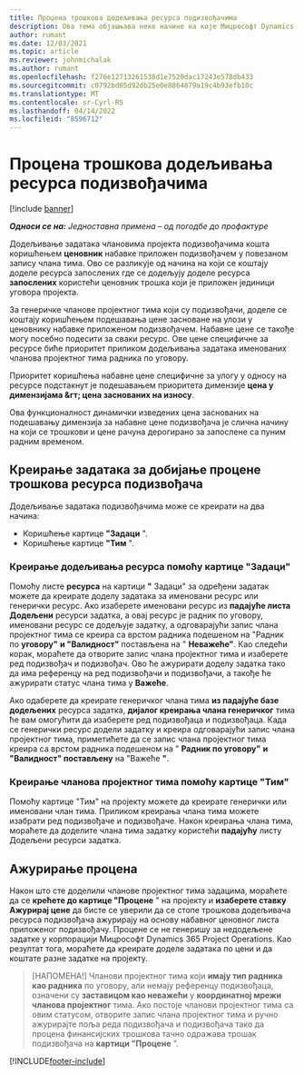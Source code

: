 ```yaml
---
title: Процена трошкова додељивања ресурса подизвођачима
description: Ова тема објашњава неке начине на које Мицрософт Dynamics 365 Project Operations израчунава процену трошкова додељивања ресурса подизвођачима.
author: rumant
ms.date: 12/03/2021
ms.topic: article
ms.reviewer: johnmichalak
ms.author: rumant
ms.openlocfilehash: f276e12713261538d1e7520dac17243e578db433
ms.sourcegitcommit: c0792bd65d92db25e0e8864879a19c4b93efb10c
ms.translationtype: MT
ms.contentlocale: sr-Cyrl-RS
ms.lasthandoff: 04/14/2022
ms.locfileid: "8596712"
---
```

# <a name="cost-estimation-of-subcontracted-resource-assignments"></a>Процена трошкова додељивања ресурса подизвођачима

[!include [banner](../../includes/dataverse-preview.md)]

_**Односи се на:** Једноставна примена – од погодбе до профактуре_

Додељивање задатака члановима пројекта подизвођачима кошта коришћењем **ценовник** набавке приложен подизвођачем у повезаном запису члана тима. Ово се разликује од начина на који се коштају доделе ресурса запослених где се додељују доделе ресурса **запослених** користећи ценовник трошка који је приложен јединици уговора пројекта. 

За генеричке чланове пројектног тима који су подизвођачи, доделе се коштају коришћењем подешавања цене засноване на улози у ценовнику набавке приложеном подизвођачем. Набавне цене се такође могу посебно подесити за сваки ресурс. Ове цене специфичне за ресурсе биће приоритет приликом додељивања задатака именованих чланова пројектног тима радника по уговору. 

Приоритет коришћења набавне цене специфичне за улогу у односу на ресурсе подстакнут је подешавањем приоритета димензије **цена у димензијама &гт; цена заснованих на износу**.

Ова функционалност динамички изведених цена заснованих на подешавању димензија за набавне цене подизвођача је слична начину на који се трошкови и цене рачуна дерогирано за запослене са пуним радним временом. 

## <a name="creating-task-assignments-for-getting-cost-estimates-of-subcontractor-resources"></a>Креирање задатака за добијање процене трошкова ресурса подизвођача

Додељивање задатака подизвођачима може се креирати на два начина: 
- Коришћење картице **"Задаци** ".
- Коришћење картице **"Тим** ".

### <a name="creating-resources-assignments-using-the-tasks-tab"></a>Креирање додељивања ресурса помоћу картице "Задаци"
Помоћу листе **ресурса** на картици **"** Задаци" за одређени задатак можете да креирате доделу задатака за именовани ресурс или генерички ресурс. Ако изаберете именовани ресурс из **падајуће листа Додељени** ресурси задатка, а овај ресурс је радник по уговору, именовани ресурс се додељује задатку, а одговарајући запис члана пројектног тима се креира са врстом радника подешеном на "Радник по **уговору"** **и "Валидност"** постављена на " **Неважеће"**. Као следећи корак, мораћете да отворите запис члана пројектног тима и изаберете ред подизвођач и подизвођач. Ово ће ажурирати доделу задатка тако да има референцу на ред подизвођачи и подизвођачи, а такође ће ажурирати статус члана тима у **Важеће**.

Ако одаберете да креирате генеричког члана тима **из падајуће базе додељених** ресурса задатка, **дијалог креирања члана генеричког** тима ће вам омогућити да изаберете ред подизвођаца и подизвођаца. Када се генерички ресурс додели задатку и креира одговарајући запис члана пројектног тима, приметићете да се запис члана пројектног тима креира са врстом радника подешеном на " **Радник по уговору"** **и "Валидност" постављену** на "Важеће **"**.

### <a name="creating-project-team-members-using-the-team-tab"></a>Креирање чланова пројектног тима помоћу картице "Тим"
Помоћу картице "Тим" на пројекту можете да креирате генерички или именовани члан тима. Приликом креирања члана тима можете изабрати ред подизвођаче и подизвођаче. Након креирања члана тима, мораћете да доделите члана тима задатку користећи **падајућу** листу Додељени ресурси задатка. 

## <a name="updating-estimates"></a>Ажурирање процена
Након што сте доделили чланове пројектног тима задацима, мораћете да се **крећете до картице "Процене** " на пројекту и **изаберете ставку Ажурирај цене** да бисте се уверили да се стопе трошкова додељивача ресурса подизвођача ажурирају на основу набавног ценовног листа приложеног подизвођачу. Процене се не генеришу за недодељене задатке у корпорацији Мицрософт Dynamics 365 Project Operations. Као резултат тога, мораћете да креирате доделе задатака по цени и да коштате разне задатке на пројекту. 

> [НАПОМЕНА!] Чланови пројектног тима који **имају тип радника** **као радника** по уговору, али немају референцу подизвођаца, означени су **заставицом као неважећи** у **координатној мрежи чланова пројектног** тима. Ако постоје чланови пројектног тима са овим статусом, отворите запис члана пројектног тима и ручно ажурирајте поља реда подизвођача и подизвођача тако да процена финансијских трошкова тачно одражава трошак подизвођача на **картици "Процене** ". 


[!INCLUDE[footer-include](../../includes/footer-banner.md)]
